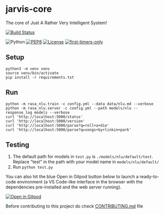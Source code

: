 # jarvis-core

The core of Just A Rather Very Intelligent System!

[![Build Status](https://travis-ci.org/the-vision/jarvis-core.svg?branch=master)](https://travis-ci.org/the-vision/jarvis-core)

![Python](https://img.shields.io/badge/python-3.7-blue.svg)
[![PEP8](https://img.shields.io/badge/code%20style-pep8-orange.svg)](https://www.python.org/dev/peps/pep-0008/)
[![License](https://img.shields.io/badge/license-MIT-blue.svg)](https://raw.githubusercontent.com/the-vision/jarvis-core/master/LICENSE)
[![first-timers-only](https://img.shields.io/badge/first--timers--only-friendly-blue.svg?style=flat-square)](https://www.firsttimersonly.com/)

## Setup
```
python3 -m venv venv
source venv/bin/activate
pip install -r requirements.txt
```

## Run
```
python -m rasa_nlu.train -c config.yml --data data/nlu.md --verbose
python -m rasa_nlu.server -c config.yml --path models/nlu --response_log models --verbose
curl 'http://localhost:5000/status'
curl 'http://localhost:5000/version'
curl 'http://localhost:5000/parse?q=roll+a+die'
curl 'http://localhost:5000/parse?q=songs+by+linkin+park'
```

## Testing
1. The default path for models in `test.py` is `./models/nlu/default/test`. Replace "test" in the path with your model name in `models/nlu/default/`
2. Run `python test.py`

You can also hit the blue Open in Gitpod button below to launch a ready-to-code environment (a VS Code-like interface in the browser with the dependencies pre-installed and the web server running).

[![Open in Gitpod](https://gitpod.io/button/open-in-gitpod.svg)](https://gitpod.io/#https://github.com/the-vision/jarvis-core/)

Before contributing to this project do check [CONTRIBUTING.md](https://github.com/the-vision/jarvis-core/blob/master/CONTRIBUTING.md) file
